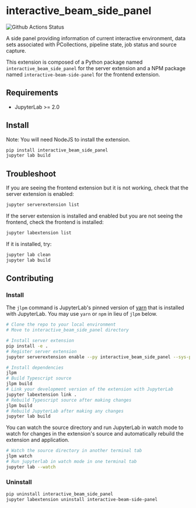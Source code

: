 # interactive_beam_side_panel

![Github Actions Status](https://github.com/apache/beam/workflows/Build/badge.svg)

A side panel providing information of current interactive environment, data sets associated with PCollections, pipeline state, job status and source capture.


This extension is composed of a Python package named `interactive_beam_side_panel`
for the server extension and a NPM package named `interactive-beam-side-panel`
for the frontend extension.


## Requirements

* JupyterLab >= 2.0

## Install

Note: You will need NodeJS to install the extension.

```bash
pip install interactive_beam_side_panel
jupyter lab build
```

## Troubleshoot

If you are seeing the frontend extension but it is not working, check
that the server extension is enabled:

```bash
jupyter serverextension list
```

If the server extension is installed and enabled but you are not seeing
the frontend, check the frontend is installed:

```bash
jupyter labextension list
```

If it is installed, try:

```bash
jupyter lab clean
jupyter lab build
```

## Contributing

### Install

The `jlpm` command is JupyterLab's pinned version of
[yarn](https://yarnpkg.com/) that is installed with JupyterLab. You may use
`yarn` or `npm` in lieu of `jlpm` below.

```bash
# Clone the repo to your local environment
# Move to interactive_beam_side_panel directory

# Install server extension
pip install -e .
# Register server extension
jupyter serverextension enable --py interactive_beam_side_panel --sys-prefix

# Install dependencies
jlpm
# Build Typescript source
jlpm build
# Link your development version of the extension with JupyterLab
jupyter labextension link .
# Rebuild Typescript source after making changes
jlpm build
# Rebuild JupyterLab after making any changes
jupyter lab build
```

You can watch the source directory and run JupyterLab in watch mode to watch for changes in the extension's source and automatically rebuild the extension and application.

```bash
# Watch the source directory in another terminal tab
jlpm watch
# Run jupyterlab in watch mode in one terminal tab
jupyter lab --watch
```

### Uninstall

```bash
pip uninstall interactive_beam_side_panel
jupyter labextension uninstall interactive-beam-side-panel
```
